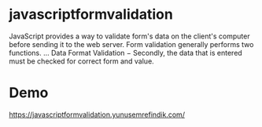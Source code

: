 # javascriptformvalidation
JavaScript provides a way to validate form's data on the client's computer before sending it to the web server. Form validation generally performs two functions. ... Data Format Validation − Secondly, the data that is entered must be checked for correct form and value.
# Demo
https://javascriptformvalidation.yunusemrefindik.com/
